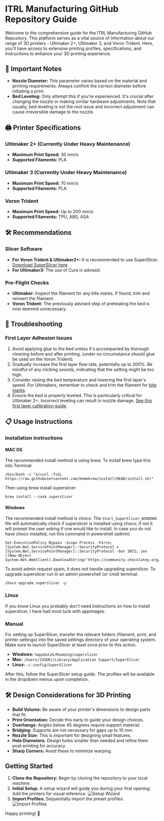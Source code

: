 # ITRL Manufacturing GitHub Repository Guide

Welcome to the comprehensive guide for the ITRL Manufacturing GitHub Repository. This platform serves as a vital source of information about our range of 3D printers - Ultimaker 2+, Ultimaker 3, and Voron Trident. Here, you'll have access to extensive printing profiles, specifications, and instructions to enhance your 3D printing experience.

## 📝 Important Notes

- **Nozzle Diameter:** This parameter varies based on the material and printing requirements. Always confirm the correct diameter before initiating a print.
- **Bed Leveling:** Only attempt this if you're experienced. It's crucial after changing the nozzle or making similar hardware adjustments. Note that usually, bed leveling is not the root issue and incorrect adjustment can cause irreversible damage to the nozzle.

## 🖨️ Printer Specifications

### Ultimaker 2+ (Currently Under Heavy Maintenance)
- **Maximum Print Speed:** 30 mm/s
- **Supported Filaments:** PLA

### Ultimaker 3 (Currently Under Heavy Maintenance)
- **Maximum Print Speed:** 70 mm/s
- **Supported Filaments:** PLA

### Voron Trident
- **Maximum Print Speed:** Up to 200 mm/s
- **Supported Filaments:** TPU, ABS, ASA

## 🛠️ Recommendations

### Slicer Software
- **For Voron Trident & Ultimaker2+:** It is recommended to use SuperSlicer. [Download SuperSlicer here](https://github.com/supermerill/SuperSlicer/releases/).
- **For Ultimaker3:** The use of Cura is advised.

### Pre-Flight Checks
- **Ultimaker:** Inspect the filament for any bite marks. If found, trim and reinsert the filament.
- **Voron Trident:** The previously advised step of preheating the bed is now deemed unnecessary.

## 🔧 Troubleshooting

### First Layer Adhesion Issues
1. Avoid applying glue to the bed unless it's accompanied by thorough cleaning before and after printing, (under no circumstance should glue be used on the Voron Trident).
2. Gradually increase the first layer flow rate, potentially up to 200%. Be mindful of any clicking sounds, indicating that the setting might be too high.
3. Consider raising the bed temperature and lowering the first layer's speed. For Ultimakers, remember to check and trim the filament for [bite marks](https://content.invisioncic.com/ultimake/monthly_2015_08/Filament.jpg.f86418ddcaa460f1f2acc257042f0c42.jpg).
4. Ensure the bed is properly leveled. This is particularly critical for Ultimaker 2+. Incorrect leveling can result in nozzle damage. [See this first layer calibration guide](https://github.com/KTH-SML/ITRL-Manufacturing/assets/21311514/577eaf8e-30e7-4db9-832f-9c69cd600eb7).

## 📋 Usage Instructions

### Installation instructions
#### MAC OS
The recommended install method is using brew. To install brew type this into Terminal:
```console
/bin/bash -c "$(curl -fsSL https://raw.githubusercontent.com/Homebrew/install/HEAD/install.sh)"
```
Then using brew install superslicer:
```console
brew install --cask superslicer 
```

#### Windows
The recommended install method is choco. The `Start_SuperSlicer_WINDOWS` file will automatically check if superslicer is installed using choco, if not it will prompt the user asking if one would like to install. In case you do not have choco installed, run this command in powershell (admin)
```
Set-ExecutionPolicy Bypass -Scope Process -Force; [System.Net.ServicePointManager]::SecurityProtocol = [System.Net.ServicePointManager]::SecurityProtocol -bor 3072; iex ((New-Object System.Net.WebClient).DownloadString('https://community.chocolatey.org/install.ps1'))
```
To avoid admin request spam, it does not handle upgrading superslicer. To upgrade superslicer run in an admin powershell (or cmd) terminal:
```
choco upgrade superslicer -y
```
### Linux
If you know Linux you probably don't need instructions on how to install superslicer, I have had most luck with appimages. 

### Manual
For setting up SuperSlicer, transfer the relevant folders (filament, print, and printer settings) into the saved settings directory of your operating system. Make sure to launch SuperSlicer at least once prior to this action.

- **Windows:** `%appdata%/Roaming/superslicer`
- **Mac:** `/Users/[USER]/Library/Application Support/SuperSlicer`
- **Linux:** `~/.config/SuperSlicer`

After this, follow the SuperSlicer setup guide. The profiles will be available in the dropdown menus upon completion.


## 🛠️ Design Considerations for 3D Printing

- **Build Volume:** Be aware of your printer's dimensions to design parts that fit.
- **Print Orientation:** Decide this early to guide your design choices.
- **Overhangs:** Angles below 45 degrees require support material.
- **Bridging:** Supports are not necessary for gaps up to 10 mm.
- **Nozzle Size:** This is important for designing small features.
- **Hole Diameters:** Design holes smaller than needed and refine them post-printing for accuracy.
- **Sharp Corners:** Avoid these to minimize warping.

## Getting Started

1. **Clone the Repository:** Begin by cloning the repository to your local machine.
2. **Initial Setup:** A setup wizard will guide you during your first opening. Add the printers for visual reference.
   ![Setup Wizard](https://github.com/nilsonstine/ITRL-Manufacturing/assets/21311514/ec00988b-e2d9-497d-833d-95f026160538)
3. **Import Profiles:** Sequentially import the preset profiles.
   ![Import Profiles](https://github.com/nilsonstine/ITRL-Manufacturing/assets/21311514/2d9580dc-245d-4680-8569-0e4500d921ad)

Happy printing! 🎉